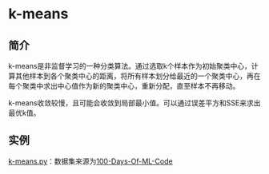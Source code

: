 # k-means

## 简介

k-means是非监督学习的一种分类算法。通过选取k个样本作为初始聚类中心，计算其他样本到各个聚类中心的距离，将所有样本划分给最近的一个聚类中心，再在每个聚类中求出中心值作为新的聚类中心，重新分配，直至样本不再移动。

k-means收敛较慢，且可能会收敛到局部最小值。可以通过误差平方和SSE来求出最优k值。

## 实例

[k-means.py](https://github.com/Niuyuhang03/MachineLearning/blob/master/k-means/k-means.py)：数据集来源为[100-Days-Of-ML-Code](https://github.com/MLEveryday/100-Days-Of-ML-Code/blob/master/datasets/Social_Network_Ads.csv)